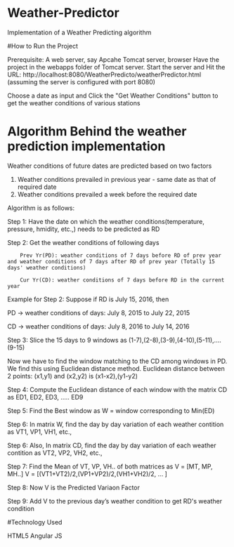 # Weather-Predictor
Implementation of a Weather Predicting algorithm

#How to Run the Project

Prerequisite: A web server, say Apcahe Tomcat server, browser
Have the project in the webapps folder of Tomcat server.
Start the server
and Hit the URL: http://localhost:8080/WeatherPredicto/weatherPredictor.html
(assuming the server is configured with port 8080)

Choose a date as input and Click the "Get Weather Conditions" button to get the weather conditions of various stations


# Algorithm Behind the weather prediction implementation

Weather conditions of future dates are predicted based on two factors
1. Weather conditions prevailed in previous year - same date as that of required date
2. Weather conditions prevailed a week before the required date

Algorithm is as follows:

Step 1: Have the date on which the weather conditions(temperature, pressure, hmidity, etc.,) needs to be predicted as RD

Step 2: Get the weather conditions of following days

		Prev Yr(PD): weather conditions of 7 days before RD of prev year and weather conditions of 7 days after RD of prev year (Totally 15 days' weather conditions)
		
		Cur Yr(CD): weather conditions of 7 days before RD in the current year
		
  Example for Step 2:
  Suppose if RD is July 15, 2016, then 
  
  PD -> weather conditions of days: July 8, 2015 to July 22, 2015
  
  CD -> weather conditions of days: July 8, 2016 to July 14, 2016
  
Step 3: Slice the 15 days to 9 windows as (1-7),(2-8),(3-9),(4-10),(5-11),....(9-15)

Now we have to find the window matching to the CD among windows in PD. We find this using Euclidean distance method.
Euclidean distance between 2 points: (x1,y1) and (x2,y2) is (x1-x2),(y1-y2) 

Step 4: Compute the Euclidean distance of each window with the matrix CD as ED1, ED2, ED3, ..... ED9

Step 5: Find the Best window as W = window corresponding to Min(ED)

Step 6: In matrix W, find the day by day variation of each weather contition as VT1, VP1, VH1, etc., 

Step 6: Also, In matrix CD, find the day by day variation of each weather contition as VT2, VP2, VH2, etc., 

Step 7: Find the Mean of VT, VP, VH.. of both matrices as V = [MT, MP, MH..]
  V = [(VT1+VT2)/2,(VP1+VP2)/2,(VH1+VH2)/2, ... ]
  
Step 8: Now V is the Predicted Variaon Factor

Step 9: Add V to the previous day’s weather condition to get RD's weather condition


#Technology Used

HTML5
Angular JS

